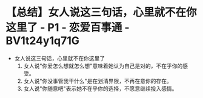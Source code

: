 # 【总结】女人说这三句话，心里就不在你这里了 - P1 - 恋爱百事通 - BV1t24y1q71G

-   女人说这三句话，心里就不在你这里了
    1.  女人说"你爱怎么想就怎么想"意味着她认为自己是对的，不在乎你的感受。
    2.  女人说"你没事管我干什么"是在划清界限，不再在意你的存在。
    3.  女人说"你随意吧"表示她不在乎你的选择，不愿意继续投入感情。